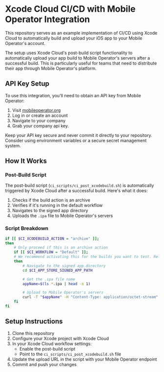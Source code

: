# Xcode Cloud CI/CD with Mobile Operator Integration

This repository serves as an example implementation of CI/CD using Xcode Cloud to automatically build and upload your iOS app to your Mobile Operator's account.

The setup uses Xcode Cloud's post-build script functionality to automatically upload your app build to Mobile Operator's servers after a successful build. This is particularly useful for teams that need to distribute their app through Mobile Operator's platform.

## API Key Setup

To use this integration, you'll need to obtain an API key from Mobile Operator:

1. Visit [mobileoperator.org](https://mobileoperator.org)
2. Log in or create an account
3. Navigate to your company
4. Grab your company api key.

Keep your API key secure and never commit it directly to your repository. Consider using environment variables or a secure secret management system.

## How It Works

### Post-Build Script

The post-build script (`ci_scripts/ci_post_xcodebuild.sh`) is automatically triggered by Xcode Cloud after a successful build. Here's what it does:

1. Checks if the build action is an archive
2. Verifies if it's running in the default workflow
3. Navigates to the signed app directory
4. Uploads the `.ipa` file to Mobile Operator's servers

### Script Breakdown

```bash
if [[ $CI_XCODEBUILD_ACTION = "archive" ]];
then
    # Only proceed if this is an archive action
    if [[ $CI_WORKFLOW = "Default" ]];
    # We recommend activating this for the builds you want to test. Releasing workflows.
    then
        # Navigate to the signed app directory
        cd $CI_APP_STORE_SIGNED_APP_PATH

        # Get the .ipa file name
        appName=$(ls *.ipa | head -n 1)

        # Upload to Mobile Operator's servers
        curl -T "$appName" -H "Content-Type: application/octet-stream" "https://storage.googleapis.com/builds_webhook/your_api_key/YourAppName.ipa"
    fi
fi
```

## Setup Instructions

1. Clone this repository
2. Configure your Xcode project with Xcode Cloud
3. In your Xcode Cloud workflow settings:
   - Enable the post-build script
   - Point to the `ci_scripts/ci_post_xcodebuild.sh` file
4. Update the upload URL in the script with your Mobile Operator endpoint
5. Commit and push your changes

